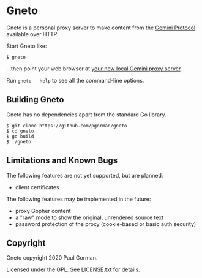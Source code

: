 Gneto
========================================

Gneto is a personal proxy server to make content from the [Gemini Protocol](https://gemini.circumlunar.space/) available over HTTP.

Start Gneto like:

```
$ gneto
```

…then point your web browser at [your new local Gemini proxy server](http://localhost:8065).

Run `gneto --help` to see all the command-line options.


Building Gneto
----------------------------------------

Gneto has no dependencies apart from the standard Go library.

```
$ git clone https://github.com/pgorman/gneto
$ cd gneto
$ go build
$ ./gneto
```


Limitations and Known Bugs
----------------------------------------

The following features are not yet supported, but are planned:

- client certificates

The following features may be implemented in the future:

- proxy Gopher content
- a "raw" mode to show the original, unrendered source text
- password protection of the proxy (cookie-based or basic auth security)


Copyright
----------------------------------------

Gneto copyright 2020 Paul Gorman.

Licensed under the GPL. See LICENSE.txt for details.